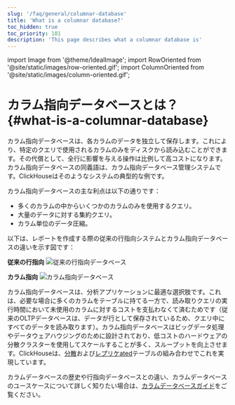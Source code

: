 ```yaml
---
slug: '/faq/general/columnar-database'
title: 'What is a columnar database?'
toc_hidden: true
toc_priority: 101
description: 'This page describes what a columnar database is'
---
```


import Image from '@theme/IdealImage';
import RowOriented from '@site/static/images/row-oriented.gif';
import ColumnOriented from '@site/static/images/column-oriented.gif';


# カラム指向データベースとは？ {#what-is-a-columnar-database}

カラム指向データベースは、各カラムのデータを独立して保存します。これにより、特定のクエリで使用されるカラムのみをディスクから読み込むことができます。その代償として、全行に影響を与える操作は比例して高コストになります。カラム指向データベースの同義語は、カラム指向データベース管理システムです。ClickHouseはそのようなシステムの典型的な例です。

カラム指向データベースの主な利点は以下の通りです：

- 多くのカラムの中からいくつかのカラムのみを使用するクエリ。
- 大量のデータに対する集約クエリ。
- カラム単位のデータ圧縮。

以下は、レポートを作成する際の従来の行指向システムとカラム指向データベースの違いを示す図です：

**従来の行指向**
<Image img={RowOriented} alt="従来の行指向データベース" size="md" border />

**カラム指向**
<Image img={ColumnOriented} alt="カラム指向データベース" size="md" border />

カラム指向データベースは、分析アプリケーションに最適な選択肢です。これは、必要な場合に多くのカラムをテーブルに持てる一方で、読み取りクエリの実行時間において未使用のカラムに対するコストを支払わなくて済むためです（従来のOLTPデータベースは、データが行として保存されているため、クエリ中にすべてのデータを読み取ります）。カラム指向データベースはビッグデータ処理やデータウェアハウジングのために設計されており、低コストのハードウェアの分散クラスターを使用してスケールすることが多く、スループットを向上させます。ClickHouseは、[分散](../../engines/table-engines/special/distributed.md)および[レプリケated](../../engines/table-engines/mergetree-family/replication.md)テーブルの組み合わせでこれを実現しています。

カラムデータベースの歴史や行指向データベースとの違い、カラムデータベースのユースケースについて詳しく知りたい場合は、[カラムデータベースガイド](https://clickhouse.com/engineering-resources/what-is-columnar-database)をご覧ください。
